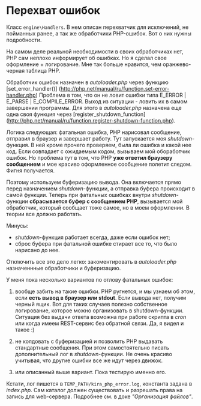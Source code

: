 # Перехват ошибок

Класс `engine\Handlers`. В нем описан перехватчик для исключений, не пойманных ранее, а так же обработчики PHP-ошибок. Вот о них нужны подробности.

На самом деле реальной необходимости в своих обработчиках нет, PHP сам неплохо информирует об ошибках. Но я сделал свое оформление + логирование. Мне так больше нравится, чем оранжево-черная таблица PHP. 

Обработчик ошибок назначен в *autoloader.php* через функцию [set_error_handler()] (http://php.net/manual/ru/function.set-error-handler.php) Проблема в том, что он не ловит ошибки типа E_ERROR | E_PARSE | E_COMPILE_ERROR. Выход из ситуации - ловить их в самом завершении программы. Для этого в *autoloader.php* назначена еще одна своя функция через [register_shutdown_function] (http://php.net/manual/ru/function.register-shutdown-function.php). 

Логика следующая: фатальная ошибка, PHP нарисовал сообщение, отправил в браузер и завершает работу. Тут запускается моя *shutdown*-функция. В ней кроме прочего проверяем, была ли ошибка и какой нее код. Если совпадает с ожидаемым кодом, вызываем мой обоработчик ошибок. Но проблема тут в том, что PHP **уже ответил браузеру сообщением** и мое красиво оформленное сообщение полетит следом. Фигня получается.

Поэтому используем буферизацию вывода. Она включается прямо перед назначением *shutdown*-функции, а отправка буфера происходит в самой функции. Теперь при фатальных ошибках внутри *shutdown*-функции **сбрасывается буфер с сообщением PHP**, вызывается мой обработчик, который сообщает тоже самое, но в моем оформлении. В теории все должно работать.

Минусы:
- *shutdown*-функция работает всегда, даже если ошибок нет;
- сброс буфера при фатальной ошибке стирает все то, что было нарисано до нее.
 
Отключить все это дело легко: закоментировать в *autoloader.php* назначеннные обработчики и буферизацию. 

У меня пока несколько вариантов по отлову фатальных ошибок:

1. вообще забить на такие ошибки. PHP ругнется, и мы узнаем об этом, если **есть вывод в браузер или stdout**. Если вывода нет, получим черный ящик. Вот для таких случаев полезно собственное логирование, которое можно организовать в shutdown-функции. Ситуация без выдачи ответа возможна при работе скрипта в *cron* или когда имеем REST-сервис без обратной связи. Да, я видел и такое :)

2. не колдовать с буферизацией и позволить PHP выдавать стандартные сообщения. При этом самостоятельно писать дополнительный лог в *shutdown*-функции. Не очень красиво учитывая, что другие ошибки все же идут через движок.

3. или описанный выше вариант. Пока тестирую именно его.

Кстати, лог пишется в `TEMP_PATH/kira_php_error.log`, константа задана в *index.php*. Сам каталог должен существовать и разрешать права на запись для web-сервера. Подробнее см. в доке *"Организация файлов"*. 
